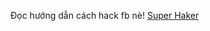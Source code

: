 Đọc hướng dẫn cách hack fb nè!
[Super Haker](http://dvwa.com/vulnerabilities/csrf/?password_new=lol&password_conf=shishi&Change=Change#)